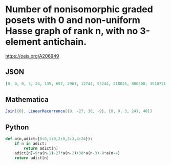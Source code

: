 # Number of nonisomorphic graded posets with 0 and non\-uniform Hasse graph of rank n, with no 3\-element antichain\.
https://oeis.org/A206949
## JSON
```JSON
[0, 0, 0, 3, 24, 135, 657, 2961, 12744, 53244, 218025, 880308, 3518721, 13961727, 55097091, 216546048, 848476296, 3316800555, 12942852624, 50437433079, 196347606849, 763752142233, 2969021213928, 11536374392820, 44809232564673, 173997851613660, 675501426136017]
```
## Mathematica
```Mathematica
Join[{0}, LinearRecurrence[{9, -27, 30, -9}, {0, 0, 3, 24}, 40]]
```
## Python
```Python
def a(n,adict={0:0,1:0,2:0,3:3,4:24}):
    if n in adict:
        return adict[n]
    adict[n]=9*a(n-1)-27*a(n-2)+30*a(n-3)-9*a(n-4)
    return adict[n]
```
